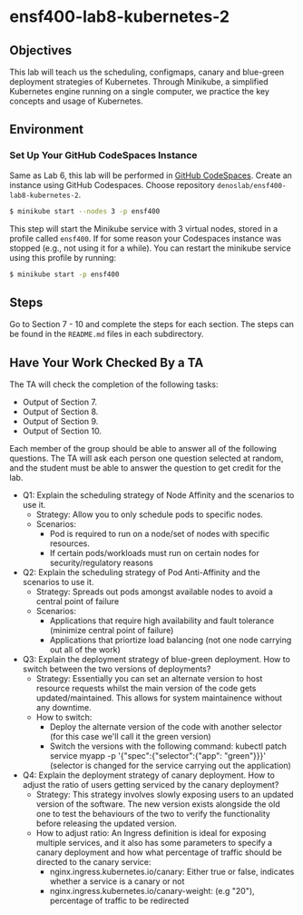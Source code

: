 # ensf400-lab8-kubernetes-2

## Objectives
This lab will teach us the scheduling, configmaps, canary and blue-green deployment strategies of Kubernetes. Through Minikube, a simplified Kubernetes engine running on a single computer, we practice the key concepts and usage of Kubernetes.

## Environment

### Set Up Your GitHub CodeSpaces Instance

Same as Lab 6, this lab will be performed in [GitHub CodeSpaces](https://github.com/codespaces). Create an instance using GitHub Codespaces. Choose repository `denoslab/ensf400-lab8-kubernetes-2`.


```bash
$ minikube start --nodes 3 -p ensf400
```

This step will start the Minikube service with 3 virtual nodes, stored in a profile called `ensf400`. If for some reason your Codespaces instance was stopped (e.g., not using it for a while). You can restart the minikube service using this profile by running:

```bash
$ minikube start -p ensf400
```

## Steps

Go to Section 7 - 10 and complete the steps for each section. The steps can be found in the `README.md` files in each subdirectory.

## Have Your Work Checked By a TA

The TA will check the completion of the following tasks:

- Output of Section 7.
- Output of Section 8.
- Output of Section 9.
- Output of Section 10.


Each member of the group should be able to answer all of the following questions. The TA will ask each person one question selected at random, and the student must be able to answer the question to get credit for the lab.

- Q1: Explain the scheduling strategy of Node Affinity and the scenarios to use it.
    - Strategy: Allow you to only schedule pods to specific nodes. 
    - Scenarios:
        - Pod is required to run on a node/set of nodes with specific resources.
        - If certain pods/workloads must run on certain nodes for security/regulatory reasons
- Q2: Explain the scheduling strategy of Pod Anti-Affinity and the scenarios to use it.
    - Strategy: Spreads out pods amongst available nodes to avoid a central point of failure
    - Scenarios:
        - Applications that require high availability and fault tolerance (minimize central point of failure)
        - Applications that priortize load balancing (not one node carrying out all of the work)
- Q3: Explain the deployment strategy of blue-green deployment. How to switch between the two versions of deployments?
    - Strategy: Essentially you can set an alternate version to host resource requests whilst the main version of the code gets updated/maintained. This allows for system maintainence without any downtime.
    - How to switch: 
        - Deploy the alternate version of the code with another selector (for this case we'll call it the green version)
        - Switch the versions with the following command: kubectl patch service myapp -p '{"spec":{"selector":{"app": "green"}}}' (selector is changed for the service carrying out the application)
- Q4: Explain the deployment strategy of canary deployment. How to adjust the ratio of users getting serviced by the canary deployment?
    - Strategy: This strategy involves slowly exposing users to an updated version of the software. The new version exists alongside the old one to test the behaviours of the two to verify the functionality before releasing the updated version.
    - How to adjust ratio: An Ingress definition is ideal for exposing multiple services, and it also has some parameters to specify a canary deployment and how what percentage of traffic should be directed to the canary service:
        - nginx.ingress.kubernetes.io/canary: Either true or false, indicates whether a service is a canary or not
        - nginx.ingress.kubernetes.io/canary-weight: (e.g "20"), percentage of traffic to be redirected
